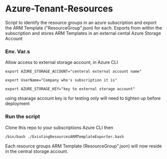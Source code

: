 # Azure-Tenant-Resources
Script to identify the resource groups in an azure subscription and export the ARM Template ("ResourceGroup".json) for each. Exports from  within the subscription and stores ARM Templates in an external cental Azure Storage Account

### Env. Var.s
Allow access to external storage account, in Azure CLI
```
export AZURE_STORAGE_ACCOUNT="centeral external account name"
```
```
export UserName="Company who's subscription it is"
```
```
export AZURE_STORAGE_KEY="key to external storage account"
```
using stoarage account key is for testing only will need to tighten up before deployment

### Run the script
Clone this repo to your subscriptions Azure CLI then
```
/bin/bash ./ExistingResourcesARMTemplateExporter.bash
```
Each resource groups ARM Template (ResourceGroup".json) will now reside in the central storage account.
